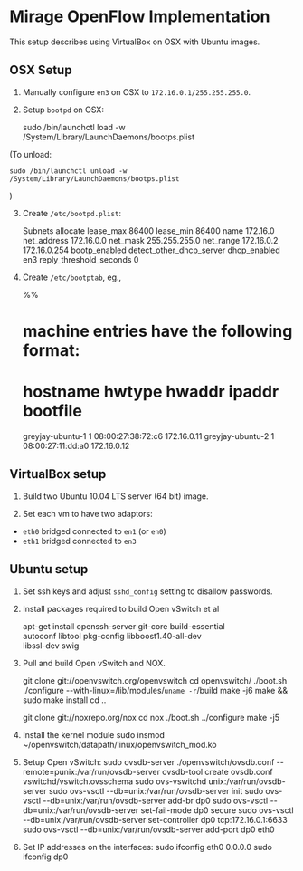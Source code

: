 Mirage OpenFlow Implementation
==============================

This setup describes using VirtualBox on OSX with Ubuntu images.


OSX Setup
---------

1. Manually configure `en3` on OSX to `172.16.0.1/255.255.255.0`.

2. Setup `bootpd` on OSX:


    sudo /bin/launchctl load -w /System/Library/LaunchDaemons/bootps.plist

(To unload:

    sudo /bin/launchctl unload -w /System/Library/LaunchDaemons/bootps.plist
)

3. Create `/etc/bootpd.plist`:

    <?xml version="1.0" encoding="UTF-8"?>
    <!DOCTYPE plist PUBLIC "-//Apple//DTD PLIST 1.0//EN" "http://www.apple.com/DTDs/PropertyList-1.0.dtd">
    <plist version="1.0">
    <dict>
    	<key>Subnets</key>
    	<array>
    		<dict>
    			<key>allocate</key>
    			<true/>
    			<key>lease_max</key>
    			<integer>86400</integer>
    			<key>lease_min</key>
    			<integer>86400</integer>
    			<key>name</key>
    			<string>172.16.0</string>
    			<key>net_address</key>
    			<string>172.16.0.0</string>
    			<key>net_mask</key>
    			<string>255.255.255.0</string>
    			<key>net_range</key>
    			<array>
    				<string>172.16.0.2</string>
    				<string>172.16.0.254</string>
    			</array>
    		</dict>
    	</array>
    	<key>bootp_enabled</key>
    	<false/>
    	<key>detect_other_dhcp_server</key>
    	<false/>
    	<key>dhcp_enabled</key>
    	<array>
    		<string>en3</string>
    	</array>
    	<key>reply_threshold_seconds</key>
    	<integer>0</integer>
    </dict>
    </plist>
    
4. Create `/etc/bootptab`, eg.,
    
    %%
    # machine entries have the following format:
    #
    # hostname        hwtype  hwaddr            ipaddr     bootfile
    greyjay-ubuntu-1  1       08:00:27:38:72:c6 172.16.0.11
    greyjay-ubuntu-2  1       08:00:27:11:dd:a0 172.16.0.12


VirtualBox setup
----------------

1. Build two Ubuntu 10.04 LTS server (64 bit) image. 

2. Set each vm to have two adaptors:
+ `eth0` bridged connected to `en1` (or `en0`)
+ `eth1` bridged connected to `en3`


Ubuntu setup
------------

1. Set ssh keys and adjust `sshd_config` setting to disallow passwords.

2. Install packages required to build Open vSwitch et al

     apt-get install openssh-server git-core build-essential \
         autoconf libtool pkg-config libboost1.40-all-dev \
         libssl-dev swig

3. Pull and build Open vSwitch and NOX.

     git clone git://openvswitch.org/openvswitch
     cd openvswitch/
     ./boot.sh 
     ./configure --with-linux=/lib/modules/`uname -r`/build
     make -j6
     make && sudo make install
     cd ..

     git clone git://noxrepo.org/nox
     cd nox
     ./boot.sh
     ../configure
     make -j5

4. Install the kernel module
    sudo insmod ~/openvswitch/datapath/linux/openvswitch_mod.ko

5. Setup Open vSwitch:
    sudo ovsdb-server ./openvswitch/ovsdb.conf --remote=punix:/var/run/ovsdb-server
    ovsdb-tool create ovsdb.conf vswitchd/vswitch.ovsschema
    sudo ovs-vswitchd unix:/var/run/ovsdb-server
    sudo ovs-vsctl --db=unix:/var/run/ovsdb-server init
    sudo ovs-vsctl --db=unix:/var/run/ovsdb-server add-br dp0
    sudo ovs-vsctl --db=unix:/var/run/ovsdb-server set-fail-mode dp0 secure
    sudo ovs-vsctl --db=unix:/var/run/ovsdb-server set-controller dp0 tcp:172.16.0.1:6633
    sudo ovs-vsctl --db=unix:/var/run/ovsdb-server add-port dp0 eth0

6. Set IP addresses on the interfaces:
    sudo ifconfig eth0 0.0.0.0
    sudo ifconfig dp0 <whatever-eth0-was>

